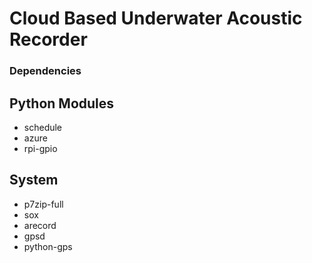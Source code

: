 # Cloud Based Underwater Acoustic Recorder

### Dependencies
## Python Modules
* schedule
* azure
* rpi-gpio
## System
* p7zip-full
* sox
* arecord
* gpsd
* python-gps
